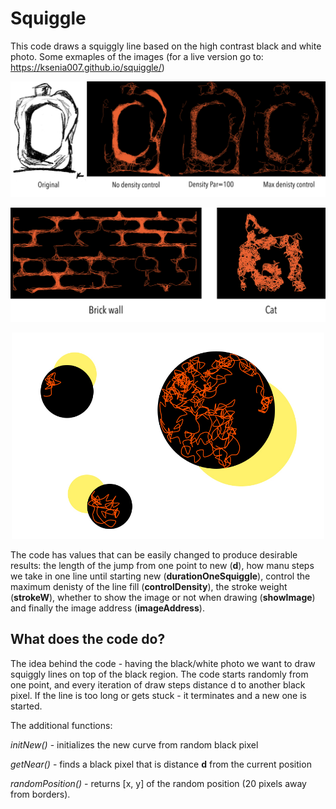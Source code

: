 # Squiggle

This code draws a squiggly line based on the high contrast black and white photo. Some exmaples of the images (for a live version go to: https://ksenia007.github.io/squiggle/)

<p align="center">
  <img src="results/sqBottle.jpg" width="1000"/>
</p>
<p align="center">
  <img src="results/other.jpg" width="700"/>
</p>
<p align="center">
  <img src="results/background.png" width="500"/>
</p>

The code has values that can be easily changed to produce desirable results: the length of the jump from one point to new (**d**), how manu steps we take in one line until starting new (**durationOneSquiggle**), control the maximum denisty of the line fill (**controlDensity**), the stroke weight (**strokeW**), whether to show the image or not when drawing (**showImage**) and finally the image address (**imageAddress**).

## What does the code do?

The idea behind the code - having the black/white photo we want to draw squiggly lines on top of the black region. The code starts randomly from one point, and every iteration of draw steps distance d to another black pixel. If the line is too long or gets stuck - it terminates and a new one is started. 

The additional functions: 

*initNew()* - initializes the new curve from random black pixel

*getNear()* - finds a black pixel that is distance **d** from the current position

*randomPosition()* - returns [x, y] of the random position (20 pixels away from borders). 



